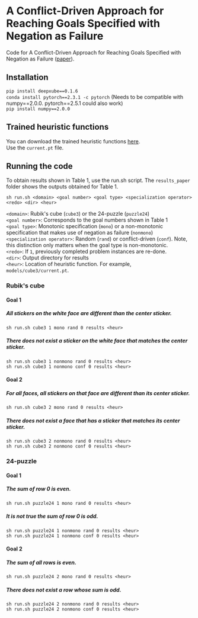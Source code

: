 # A Conflict-Driven Approach for Reaching Goals Specified with Negation as Failure

Code for A Conflict-Driven Approach for Reaching Goals Specified with Negation as Failure ([paper](https://ojs.aaai.org/index.php/SOCS/article/view/35970/38125)).

## Installation

`pip install deepxube==0.1.6`\
`conda install pytorch==2.3.1 -c pytorch`  (Needs to be compatible with numpy==2.0.0. pytorch==2.5.1 could also work)\
`pip install numpy==2.0.0`

## Trained heuristic functions
You can download the trained heuristic functions [here](https://drive.proton.me/urls/ZGQ3XKD2DC#w6s4sIuxF70c).\
Use the `current.pt` file.

## Running the code
To obtain results shown in Table 1, use the run.sh script. The `results_paper` folder shows the outputs obtained for Table 1. 

`sh run.sh <domain> <goal number> <goal type> <specialization operator> <redo> <dir> <heur>`

`<domain>`: Rubik's cube (`cube3`) or the 24-puzzle (`puzzle24`)\
`<goal number>`: Corresponds to the goal numbers shown in Table 1\
`<goal type>`: Monotonic specification (`mono`) or a non-monotonic specification that makes use of negation as failure (`nonmono`)\
`<specialization operator>`: Random (`rand`) or conflict-driven (`conf`). Note, this distinction only matters when the goal type is non-monotonic.\
`<redo>`: If `1`, previously completed problem instances are re-done.\
`<dir>`: Output directory for results\
`<heur>`: Location of heuristic function. For example, `models/cube3/current.pt`.

### Rubik's cube
#### Goal 1
##### All stickers on the white face are different than the center sticker.
`sh run.sh cube3 1 mono rand 0 results <heur>`
##### There does not exist a sticker on the white face that matches the center sticker.
`sh run.sh cube3 1 nonmono rand 0 results <heur>`\
`sh run.sh cube3 1 nonmono conf 0 results <heur>`

#### Goal 2
##### For all faces, all stickers on that face are different than its center sticker.
`sh run.sh cube3 2 mono rand 0 results <heur>`

##### There does not exist a face that has a sticker that matches its center sticker.
`sh run.sh cube3 2 nonmono rand 0 results <heur>`\
`sh run.sh cube3 2 nonmono conf 0 results <heur>`


### 24-puzzle

#### Goal 1
##### The sum of row 0 is even.
`sh run.sh puzzle24 1 mono rand 0 results <heur>`

##### It is not true the sum of row 0 is odd.
`sh run.sh puzzle24 1 nonmono rand 0 results <heur>`\
`sh run.sh puzzle24 1 nonmono conf 0 results <heur>`

#### Goal 2
##### The sum of all rows is even.
`sh run.sh puzzle24 2 mono rand 0 results <heur>`

##### There does not exist a row whose sum is odd.
`sh run.sh puzzle24 2 nonmono rand 0 results <heur>`\
`sh run.sh puzzle24 2 nonmono conf 0 results <heur>`
